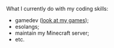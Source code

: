 What I currently do with my coding skills:
- gamedev ([look at my games](https://soicbr-games.itch.io/));
- esolangs;
- maintain my Minecraft server;
- etc.
